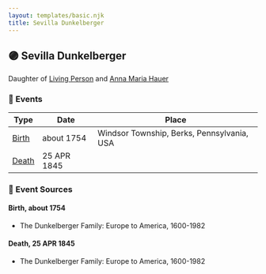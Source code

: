 ```yaml
---
layout: templates/basic.njk
title: Sevilla Dunkelberger
---
```

## 🟣 Sevilla Dunkelberger

Daughter of [Living Person](/people/1/13545057) and [Anna Maria Hauer](/people/2/22963774)

### 📆 Events

Type | Date | Place
------ | ------ | ------
[Birth](#event-ffa05585-858d-43fd-8467-9234c3390534) | about 1754 | Windsor Township, Berks, Pennsylvania, USA
[Death](#event-f4aee0ab-e185-45aa-b2f1-a7e0492b1e86) | 25 APR 1845 |

### 📰 Event Sources

#### <a id="event-ffa05585-858d-43fd-8467-9234c3390534"></a> Birth, about 1754
* The Dunkelberger Family: Europe to America, 1600-1982

#### <a id="event-f4aee0ab-e185-45aa-b2f1-a7e0492b1e86"></a> Death, 25 APR 1845
* The Dunkelberger Family: Europe to America, 1600-1982